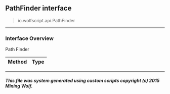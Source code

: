 ## PathFinder __interface__

>io.wolfscript.api.PathFinder

---

### Interface Overview

Path Finder

Method | Type   
--- | :--- 



---



##### This file was system generated using custom scripts copyright (c) 2015 Mining Wolf.
	

